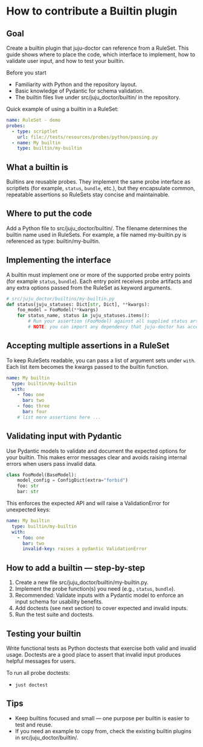 # How to contribute a Builtin plugin

## Goal
Create a builtin plugin that juju-doctor can reference from a RuleSet. This guide shows where to place the code, which interface to implement, how to validate user input, and how to test your builtin.

Before you start
- Familiarity with Python and the repository layout.
- Basic knowledge of Pydantic for schema validation.
- The builtin files live under src/juju_doctor/builtin/ in the repository.

Quick example of using a builtin in a RuleSet:

```yaml
name: RuleSet - demo
probes:
  - type: scriptlet
    url: file://tests/resources/probes/python/passing.py
  - name: My builtin
    type: builtin/my-builtin
```

## What a builtin is
Builtins are reusable probes. They implement the same probe interface as scriptlets (for example, `status`, `bundle`, etc.), but they encapsulate common, repeatable assertions so RuleSets stay concise and maintainable.

## Where to put the code
Add a Python file to src/juju_doctor/builtin/. The filename determines the builtin name used in RuleSets. For example, a file named my-builtin.py is referenced as type: builtin/my-builtin.

## Implementing the interface
A builtin must implement one or more of the supported probe entry points (for example `status`, `bundle`). Each entry point receives probe artifacts and any extra options passed from the RuleSet as keyword arguments.

```python
# src/juju_doctor/builtins/my-builtin.py
def status(juju_statuses: Dict[str, Dict], **kwargs):
    foo_model = FooModel(**kwargs)
    for status_name, status in juju_statuses.items():
        # Run your assertion (FooModel) against all supplied status artifacts ...
        # NOTE: you can import any dependency that juju-doctor has access to
```

## Accepting multiple assertions in a RuleSet
To keep RuleSets readable, you can pass a list of argument sets under `with`. Each list item becomes the kwargs passed to the builtin function.

```yaml
name: My builtin
  type: builtin/my-builtin
  with:
    - foo: one
      bar: two
    - foo: three
      bar: four
    # list more assertions here ...
```

## Validating input with Pydantic
Use Pydantic models to validate and document the expected options for your builtin. This makes error messages clear and avoids raising internal errors when users pass invalid data.

```python
class FooModel(BaseModel):
    model_config = ConfigDict(extra="forbid")
    foo: str
    bar: str
```

This enforces the expected API and will raise a ValidationError for unexpected keys:

```yaml
name: My builtin
  type: builtin/my-builtin
  with:
    - foo: one
      bar: two
      invalid-key: raises a pydantic ValidationError
```

## How to add a builtin — step-by-step
1. Create a new file src/juju_doctor/builtin/my-builtin.py.
2. Implement the probe function(s) you need (e.g., `status`, `bundle`).
3. Recommended: Validate inputs with a Pydantic model to enforce an input schema for usability benefits.
4. Add doctests (see next section) to cover expected and invalid inputs.
5. Run the test suite and doctests.

## Testing your builtin
Write functional tests as Python doctests that exercise both valid and invalid usage. Doctests are a good place to assert that invalid input produces helpful messages for users.

To run all probe doctests:
- `just doctest`

## Tips

- Keep builtins focused and small — one purpose per builtin is easier to test and reuse.
- If you need an example to copy from, check the existing builtin plugins in src/juju_doctor/builtin/.